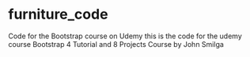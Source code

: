 # furniture_code
Code for the Bootstrap course on Udemy
this is the code for the udemy course Bootstrap 4 Tutorial and 8 Projects Course by John Smilga
